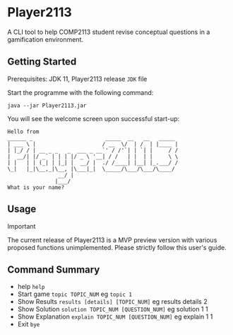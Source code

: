 # Player2113

A CLI tool to help COMP2113 student revise conceptual questions in a gamification environment.

## Getting Started

Prerequisites: JDK 11, Player2113 release `JDK` file

Start the programme with the following command:

```
java --jar Player2113.jar
```

You will see the welcome screen upon successful start-up:

```
Hello from
______ _                       _____  __   __   _____
| ___ \ |                     / __  \/  | /  | |____ |
| |_/ / | __ _ _   _  ___ _ __`' / /'`| | `| |     / /
|  __/| |/ _` | | | |/ _ \ '__| / /   | |  | |     \ \
| |   | | (_| | |_| |  __/ |  ./ /____| |__| |_.___/ /
\_|   |_|\__,_|\__, |\___|_|  \_____/\___/\___/\____/
                __/ |
               |___/
What is your name?
```
## Usage

> [!IMPORTANT]
> The current release of Player2113 is a MVP preview version with various proposed functions unimplemented. Please strictly follow this user's guide.

## Command Summary

* help `help`
* Start game `topic TOPIC_NUM` eg `topic 1`
* Show Results `results [details] [TOPIC_NUM]` eg results details 2
* Show Solution `solution TOPIC_NUM [QUESTION_NUM]` eg solution 1 1
* Show Explanation `explain TOPIC_NUM [QUESTION_NUM]` eg explain 1 1
* Exit `bye`
